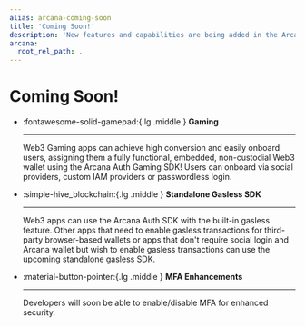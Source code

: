 ```yaml
---
alias: arcana-coming-soon
title: 'Coming Soon!'
description: 'New features and capabilities are being added in the Arcana Auth solution every day! List of upcoming product features for Web3 app developers.'
arcana:
  root_rel_path: .
---
```


# Coming Soon!

<div class="grid cards" markdown>

-    :fontawesome-solid-gamepad:{.lg .middle } **Gaming** 

     --- 
   
     Web3 Gaming apps can achieve high conversion and easily onboard users, assigning them a fully functional, embedded, non-custodial Web3 wallet using the Arcana Auth Gaming SDK! Users can onboard via social providers, custom IAM providers or passwordless login.

-    :simple-hive_blockchain:{.lg .middle } **Standalone Gasless SDK** 

     --- 
  
     Web3 apps can use the Arcana Auth SDK with the built-in gasless feature. Other apps that need to enable gasless transactions for third-party browser-based wallets or apps that don't require social login and Arcana wallet but wish to enable gasless transactions can use the upcoming standalone gasless SDK.

-    :material-button-pointer:{.lg .middle } **MFA Enhancements** 

     --- 
  
     Developers will soon be able to enable/disable MFA for enhanced security.

</div>